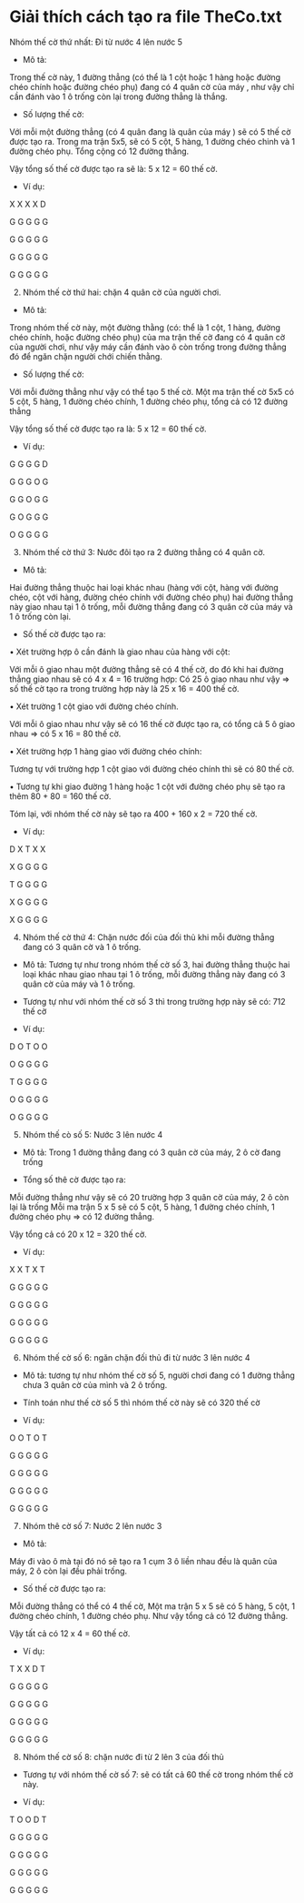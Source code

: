 # Giải thích cách tạo ra file TheCo.txt

Nhóm thế cờ thứ nhất: Đi từ nước 4 lên nước 5

-	Mô tả: 

Trong thế cờ này, 1 đường thẳng (có thể là 1 cột hoặc 1 hàng hoặc đường chéo chính hoặc đường chéo phụ) đang có 4 quân cờ của máy , như vậy chỉ cần đánh vào 1 ô trống còn lại trong đường thẳng là thắng.

-	Số lượng thế cờ: 

Với mỗi một đường thẳng (có 4 quân  đang là quân của máy ) sẽ có 5 thế cờ được tạo ra. 
Trong ma trận 5x5, sẽ có 5 cột, 5 hàng, 1 đường chéo chinh và 1 đường chéo phụ. Tổng cộng có 12 đường thẳng. 

Vậy tổng số thế cờ được tạo ra sẽ là: 5 x 12 = 60 thế cờ.

-	Ví dụ: 

X  X X 	 X 	 D

G	 G	 G	 G 	 G

G	 G	 G	 G 	 G

G	 G	 G	 G	 G

G	 G	 G	 G	 G

2.	Nhóm thế cờ thứ hai: chặn 4 quân cờ của người chơi.

-	Mô tả: 

Trong nhóm thế cờ này, một đường thằng (có: thể là 1 cột, 1 hàng, đường chéo chính, hoặc đường chéo phụ) của ma trận thế cờ đang có 4 quân cờ của người chơi, như vậy máy cần đánh vào ô còn trống trong đường thẳng đó để ngăn chặn người chới chiến thằng.

-	Số lượng thế cờ: 

Với mỗi đường thẳng như vậy có thể tạo 5 thế cờ. Một ma trận thế cờ 5x5 có 5 cột, 5 hàng, 1 đường chéo chính, 1 đường chéo phụ, tổng cả có 12 đường thẳng

Vậy tổng số thế cờ được tạo ra là: 5 x 12 = 60 thế cờ.

-	Ví dụ: 

G	G	G	G	D

G	G	G	O	G

G	G	O	G	G

G	O	G	G	G

O	G	G	G	G

3.	Nhóm thế cờ thứ 3: Nước đôi tạo ra 2 đường thẳng có 4 quân cờ.

-	Mô tả: 

Hai đường thẳng thuộc hai loại khác nhau (hàng với cột, hàng với đường chéo, cột với hàng, đường chéo chính với đường chéo phụ) hai đường thẳng này giao nhau tại 1 ô trống, mỗi đường thẳng đang có 3 quân cờ của máy và 1 ô trống còn lại.

-	Số thế cờ được tạo ra: 

•	Xét trường hợp ô cần đánh là giao nhau của hàng với cột:

Với mỗi ô giao nhau một đường thẳng sẽ có 4 thế cờ, do đó khi hai đường thẳng giao nhau sẽ có 4 x 4 = 16 trường hợp: Có 25 ô giao nhau như vậy => số thế cờ tạo ra trong trường hợp này là 25 x 16 = 400 thế cờ.

•	Xét trường 1 cột giao với đường chéo chính.

Với mỗi ô giao nhau như vậy sẽ có 16 thế cờ được tạo ra, có tổng cả 5 ô giao nhau => có 5 x 16 = 80 thế cờ.

•	Xét trường hợp 1 hàng giao với đường chéo chính:

Tương tự với trường hợp 1 cột giao với đường chéo chính thì sẽ có 80 thế cờ.

•	Tương tự khi giao đường 1 hàng hoặc 1 cột với đường chéo phụ sẽ tạo ra thêm 80 + 80 = 160 thế cờ.

Tóm lại, với nhóm thế cờ này sẽ tạo ra 400 + 160 x 2 = 720 thế cờ.

-	Ví dụ: 

D	X	T	X	X

X	G	G	G	G

T	G	G	G	G

X	G	G	G	G

X	G	G	G	G

4.	Nhóm thế cờ thứ 4: Chặn nước đối của đối thủ khi mỗi đường thẳng đang có 3 quân cờ và 1 ô trống.

-	Mô tả: Tương tự như trong nhóm thế cờ số 3, hai đường thẳng thuộc hai loại khác nhau giao nhau tại 1 ô trống, mỗi đường thẳng này đang có 3 quân cờ của máy và 1 ô trống.

-	Tương tự như với nhóm thế cờ số 3 thì trong trường hợp này sẽ có: 712 thế cờ

-	Ví dụ:

D	O	T	O	O

O	G	G	G	G

T	G	G	G	G

O	G	G	G	G

O	G	G	G	G

5.	Nhóm thế cò số 5: Nước 3 lên nước 4

-	Mô tả:  Trong 1 đường thẳng đang có 3 quân cờ của máy, 2 ô cờ đang trống

-	Tổng số thê cờ được tạo ra: 

Mỗi đường thẳng như vậy sẽ có 20 trường hợp 3 quân cờ của máy, 2 ô còn lại là trống  Mỗi ma trận 5 x 5 sẽ có 5 cột, 5 hàng, 1 đường chéo chính, 1 đường chéo phụ => có 12 đường thẳng. 

Vậy tổng cả có 20 x 12 = 320 thế cờ.

-	Ví dụ: 

X	X	T	X	T

G	G	G	G	G

G	G	G	G	G

G	G	G	G	G

G	G	G	G	G

6.	Nhóm thế cờ số 6: ngăn chặn đối thủ đi từ nước 3 lên nước 4

-	Mô tả: tương tự như nhóm thế cờ số 5, người chơi đang có 1 đường thẳng chưa 3 quân cờ của mình và 2 ô trống.

-	Tính toán như thế cờ số 5 thì nhóm thế cờ này sẽ có 320 thế cờ

-	Ví dụ: 

O	O	T	O	T

G	G	G	G	G

G	G	G	G	G

G	G	G	G	G

G	G	G	G	G

7.	Nhóm thê cờ số 7: Nước 2 lên nước 3

-	Mô tả: 

Máy đi vào ô mà tại đó nó sẽ tạo ra 1 cụm 3 ô liền nhau đều là quân của máy, 2 ô còn lại đều phải trống.

-	Số thế cờ được tạo ra: 

Mỗi đường thẳng có thể có 4 thế cờ, Một ma trận 5 x 5 sẽ có 5 hàng, 5 cột, 1 đường chéo chính, 1 đường chéo phụ. Như vậy tổng cả có 12 đường thẳng.

Vậy tất cả có 12 x 4 = 60 thế cờ.

-	Ví dụ: 

T	X	X	D	T

G	G	G	G	G

G	G	G	G	G

G	G	G	G	G

G	G	G	G	G

8.	Nhóm thế cờ số 8: chặn nước đi từ 2 lên 3 của đối thủ

-	Tương tự với nhóm thế cờ số 7: sẽ có tất cả 60 thế cờ trong nhóm thế cờ này.

-	Ví dụ: 

T	O	O	D	T

G	G	G	G	G

G	G	G	G	G

G	G	G	G	G

G	G	G	G	G

